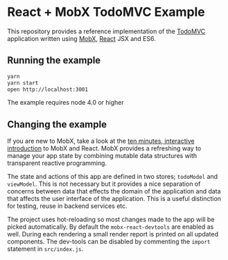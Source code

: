 # React + MobX TodoMVC Example

This repository provides a reference implementation of the [TodoMVC](http://todomvc.com) application written using [MobX](https://github.com/mobxjs/mobx), [React](https://facebook.github.io/react) JSX and ES6.

## Running the example

```bash
yarn
yarn start
open http://localhost:3001
```

The example requires node 4.0 or higher

## Changing the example

If you are new to MobX, take a look at the [ten minutes, interactive introduction](https://mobxjs.github.io/mobx/getting-started.html) to MobX and React. MobX provides a refreshing way to manage your app state by combining mutable data structures with transparent reactive programming.

The state and actions of this app are defined in two stores; `todoModel` and `viewModel`.
This is not necessary but it provides a nice separation of concerns between data that effects the domain of the application and data that affects the user interface of the application.
This is a useful distinction for testing, reuse in backend services etc.

The project uses hot-reloading so most changes made to the app will be picked automatically.
By default the `mobx-react-devtools` are enabled as well. During each rendering a small render report is printed on all updated components.
The dev-tools can be disabled by commenting the `import` statement in `src/index.js`.

